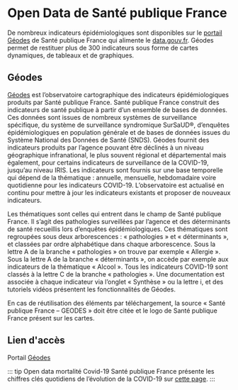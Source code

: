 # Open Data de Santé publique France
<!-- SPDX-License-Identifier: MPL-2.0 -->

De nombreux indicateurs épidémiologiques sont disponibles sur le [portail Géodes](https://geodes.santepubliquefrance.fr) de Santé publique France qui alimente le [data.gouv.fr](https://www.data.gouv.fr/fr/organizations/sante-publique-france/). Géodes permet de restituer plus de 300 indicateurs sous forme de cartes dynamiques, de tableaux et de graphiques.

## Géodes
[Géodes](https://geodes.santepubliquefrance.fr/#c=article&page=P005) est l’observatoire cartographique des indicateurs épidémiologiques produits par Santé publique France. Santé publique France construit des indicateurs de santé publique à partir d’un ensemble de bases de données. Ces données sont issues de nombreux systèmes de surveillance spécifique, du système de surveillance syndromique SurSaUD®, d’enquêtes épidémiologiques en population générale et de bases de données issues du Système National des Données de Santé (SNDS). Géodes fournit des indicateurs produits par l’agence pouvant être déclinés à un niveau géographique infranational, le plus souvent régional et départemental mais également, pour certains indicateurs de surveillance de la COVID-19, jusqu’au niveau IRIS. Les indicateurs sont fournis sur une base temporelle qui dépend de la thématique : annuelle, mensuelle, hebdomadaire voire quotidienne pour les indicateurs COVID-19. L’observatoire est actualisé en continu pour mettre à jour les indicateurs existants et proposer de nouveaux indicateurs.  

Les thématiques sont celles qui entrent dans le champ de Santé publique France. Il s’agit des pathologies surveillées par l’agence et des déterminants de santé recueillis lors d’enquêtes épidémiologiques. Ces thématiques sont regroupées sous deux arborescences : « pathologies » et « déterminants », et classées par ordre alphabétique dans chaque arborescence. Sous la lettre A de la branche « pathologies » on trouve par exemple « Allergie ». Sous la lettre A de la branche « déterminants », on accède par exemple aux indicateurs de la thématique « Alcool ». Tous les indicateurs COVID-19 sont classés à la lettre C de la branche « pathologies ».
Une documentation est associée à chaque indicateur via l’onglet « Synthèse » ou la lettre i, et des tutoriels vidéos présentent les fonctionnalités de Géodes.  

En cas de réutilisation des éléments par téléchargement, la source « Santé publique France – GEODES » doit être citée et le logo de Santé publique France présent sur les cartes.

## Lien d'accès
Portail [Géodes](https://geodes.santepubliquefrance.fr/#c=home)


::: tip Open data mortalité Covid-19
Santé publique France présente les chiffres clés quotidiens de l’évolution de la COVID-19 sur [cette page](https://www.santepubliquefrance.fr/dossiers/coronavirus-covid-19/coronavirus-chiffres-cles-et-evolution-de-la-covid-19-en-france-et-dans-le-monde).
:::
